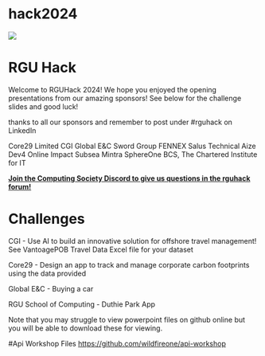 # hack2024
<p float="left">
 <img src="https://rguhack.uk/images/logov2-1920.png" />
 <h1>RGU Hack </h1>
 Welcome to RGUHack 2024! We hope you enjoyed the opening presentations from our amazing sponsors!
 See below for the challenge slides and good luck!

 thanks to all our sponsors and remember to post under #rguhack on LinkedIn
 
 Core29 Limited CGI Global E&C Sword Group FENNEX Salus Technical Aize Dev4 Online Impact Subsea Mintra SphereOne BCS, The Chartered Institute for IT 

 [**Join the Computing Society Discord to give us questions in the rguhack forum!**](https://discord.gg/nRRZS5JS)
 
 # Challenges

</p>

CGI - Use AI to build an innovative solution for offshore travel management! See VantoagePOB Travel Data Excel file for your dataset

Core29 - Design an app to track and manage corporate carbon footprints using the data provided

Global E&C - Buying a car 

RGU School of Computing - Duthie Park App

Note that you may struggle to view powerpoint files on github online but you will be able to download these for viewing.

#Api Workshop Files
https://github.com/wildfireone/api-workshop
